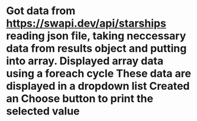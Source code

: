 # Got data from https://swapi.dev/api/starships reading json file, taking neccessary data from results object and putting into array. Displayed array data using a foreach cycle These data are displayed in a dropdown list Created an Choose button to print the selected value
